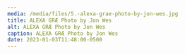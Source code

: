 ```yaml
---
media: /media/files/5.-alexa-grae-photo-by-jon-wes.jpg
title: ALEXA GRÆ Photo by Jon Wes
alt: ALEXA GRÆ Photo by Jon Wes
caption: ALEXA GRÆ Photo by Jon Wes
date: 2023-01-03T11:48:00-0500
---
```


